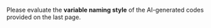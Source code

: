 Please evaluate the **variable naming style** of the AI-generated codes provided on the last page.  